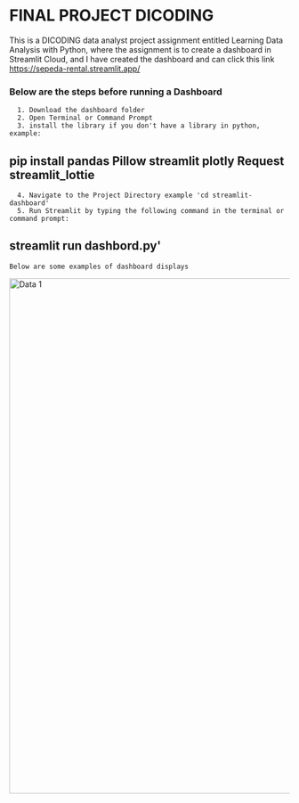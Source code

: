 # FINAL PROJECT DICODING
This is a DICODING data analyst project assignment entitled Learning Data Analysis with Python, where the assignment is to create a dashboard in Streamlit Cloud, and I have created the dashboard and can click this link https://sepeda-rental.streamlit.app/
### Below are the steps before running a Dashboard
      1. Download the dashboard folder
      2. Open Terminal or Command Prompt
      3. install the library if you don't have a library in python, example:
## pip install  pandas Pillow streamlit plotly Request streamlit_lottie
      4. Navigate to the Project Directory example 'cd streamlit-dashboard'
      5. Run Streamlit by typing the following command in the terminal or command prompt: 
## streamlit run dashbord.py'
    Below are some examples of dashboard displays    
<img width="925" alt="Data 1" src="https://github.com/salsadnn/Data-Analist/assets/159113713/7725e41a-b1e6-47c6-ae42-84bc14717489">
